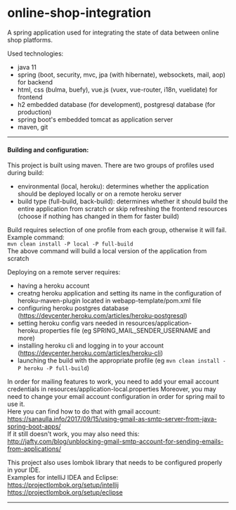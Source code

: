 # online-shop-integration
A spring application used for integrating the state of data between online shop platforms. 

Used technologies:
- java 11
- spring (boot, security, mvc, jpa (with hibernate), websockets, mail, aop) for backend
- html, css (bulma, buefy), vue.js (vuex, vue-router, i18n, vuelidate) for frontend
- h2 embedded database (for development), postgresql database (for production)
- spring boot's embedded tomcat as application server
- maven, git

---

#### Building and configuration:

This project is built using maven. There are two groups of profiles used during build:
- environmental (local, heroku): determines whether the application should be deployed locally or on a remote heroku server
- build type (full-build, back-build): determines whether it should build the entire application from scratch 
or skip refreshing the frontend resources (choose if nothing has changed in them for faster build)

Build requires selection of one profile from each group, 
otherwise it will fail. Example command:<br/>
`mvn clean install -P local -P full-build`<br/>
The above command will build a local version of the application from scratch

Deploying on a remote server requires:
- having a heroku account
- creatng heroku application and setting its name in the configuration of heroku-maven-plugin
 located in webapp-template/pom.xml file
- configuring heroku postgres database (https://devcenter.heroku.com/articles/heroku-postgresql)
- setting heroku config vars needed in resources/application-heroku.properties file 
(eg SPRING_MAIL_SENDER_USERNAME and more)
- installing heroku cli and logging in to your account (https://devcenter.heroku.com/articles/heroku-cli)
- launching the build with the appropriate profile (eg `mvn clean install -P heroku -P full-build`)

In order for mailing features to work, you need to add your email account credentials in resources/application-local.properties
Moreover, you may need to change your email account configuration in order for spring mail to use it.  
Here you can find how to do that with gmail account:  
https://sanaulla.info/2017/09/15/using-gmail-as-smtp-server-from-java-spring-boot-apps/  
If it still doesn't work, you may also need this:  
http://jafty.com/blog/unblocking-gmail-smtp-account-for-sending-emails-from-applications/

This project also uses lombok library that needs to be configured properly in your IDE.  
Examples for intelliJ IDEA and Eclipse:  
https://projectlombok.org/setup/intellij  
https://projectlombok.org/setup/eclipse  

---